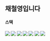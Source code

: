 <h2>채철영입니다</h2>

<h4>스택<h4>
  <img src ="https://img.shields.io/badge/c-A8B9CC.svg?&style=for-the-badge&logo=c&logoColor=white"/>
  <img src ="https://img.shields.io/badge/cplusplus-00599C.svg?&style=for-the-badge&logo=cplusplus&logoColor=white"/>
  <img src ="https://img.shields.io/badge/python-3776AB.svg?&style=for-the-badge&logo=python&logoColor=white"/>
  <img src ="https://img.shields.io/badge/java-007396?style=for-the-badge&logo=java&logoColor=white"> 
  <img src ="https://img.shields.io/badge/javascript-F7DF1E.svg?&style=for-the-badge&logo=javascript&logoColor=white"/>
  <img src ="https://img.shields.io/badge/react-61DAFB?style=for-the-badge&logo=react&logoColor=white">
  <img src ="https://img.shields.io/badge/django-092E20?style=for-the-badge&logo=django&logoColor=white">

<!--
**ccy00967/ccy00967** is a ✨ _special_ ✨ repository because its `README.md` (this file) appears on your GitHub profile.

Here are some ideas to get you started:

- 🔭 I’m currently working on ...
- 🌱 I’m currently learning ...
- 👯 I’m looking to collaborate on ...
- 🤔 I’m looking for help with ...
- 💬 Ask me about ...
- 📫 How to reach me: ...
- 😄 Pronouns: ...
- ⚡ Fun fact: ...
-->
